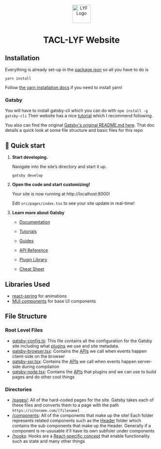 <p align="center">
  <a href="https://lyf.tacl.org/">
    <img alt="LYF Logo" src="https://github.com/TACL-LYF/lyf-website/blob/main/static/lyf-logo-black.png" width="60" />
  </a>
</p>
<h1 align="center">
  TACL-LYF Website
</h1>

## Installation
Everything is already set-up in the [package.json](package.json) so all you have to do is

```
yarn install
```

Follow [the yarn installation docs](https://classic.yarnpkg.com/en/docs/install) if you need to install yarn!

### Gatsby

You will have to install gatsby-cli which you can do with `npm install -g gatsby-cli`
Their website has a nice [tutorial](https://www.gatsbyjs.org/tutorial/) which I recommend following.

You also can find the original [Gatsby's original README.md here](https://github.com/gatsbyjs/gatsby-starter-hello-world). That doc details a quick look at some file structure and basic files for this repo

## 🚀 Quick start


1.  **Start developing.**

    Navigate into the site’s directory and start it up.

    ```shell
    gatsby develop
    ```

2.  **Open the code and start customizing!**

    Your site is now running at http://localhost:8000!

    Edit `src/pages/index.tsx` to see your site update in real-time!

3.  **Learn more about Gatsby**

    - [Documentation](https://www.gatsbyjs.com/docs/?utm_source=starter&utm_medium=readme&utm_campaign=minimal-starter-ts)

    - [Tutorials](https://www.gatsbyjs.com/tutorial/?utm_source=starter&utm_medium=readme&utm_campaign=minimal-starter-ts)

    - [Guides](https://www.gatsbyjs.com/tutorial/?utm_source=starter&utm_medium=readme&utm_campaign=minimal-starter-ts)

    - [API Reference](https://www.gatsbyjs.com/docs/api-reference/?utm_source=starter&utm_medium=readme&utm_campaign=minimal-starter-ts)

    - [Plugin Library](https://www.gatsbyjs.com/plugins?utm_source=starter&utm_medium=readme&utm_campaign=minimal-starter-ts)

    - [Cheat Sheet](https://www.gatsbyjs.com/docs/cheat-sheet/?utm_source=starter&utm_medium=readme&utm_campaign=minimal-starter-ts)

## Libraries Used
- [react-spring](https://beta.react-spring.dev/) for animations
- [MUI components](https://mui.com/) for base UI components

## File Structure
### Root Level Files
- [gatsby-config.ts](/gatsby-config.ts): This file contains all the configuration for the Gatsby site including what [plugins](https://www.gatsbyjs.com/plugins) we use and site metadata.
- [gatsby-browser.tsx](/gatsby-browser.tsx): Contains the [APIs](https://www.gatsbyjs.com/docs/reference/config-files/gatsby-browser/ ) we call when events happen client-side on the browser
- [gatsby-ssr.tsx](/gatsby-ssr.tsx): Contains the [APIs](https://www.gatsbyjs.com/docs/reference/config-files/gatsby-ssr/) we call when events happen server-side during compilation
- [gatsby-node.tsx](/gatsby-node.tsx): Contains the [APIs](https://www.gatsbyjs.com/docs/reference/config-files/gatsby-node/) that plugins and we can use to build pages and do other cool things

### Directories
- [/pages/](/pages/): All of the hard-coded pages for the site. Gatsby takes each of these files and converts them to a page with the path `https://sitename.com/[filename]`
- [/components](/components/): All of the components that make up the site! Each folder represents related components such as the [Header](/components/Header/) folder which contains the sub components that make up the Header. Generally if a component is re-ususable it'll have its own subfoler under components
- [/hooks](/hooks/): Hooks are a [React-specific concept](https://reactjs.org/docs/hooks-intro.html) that enable functionality such as state and many other things
